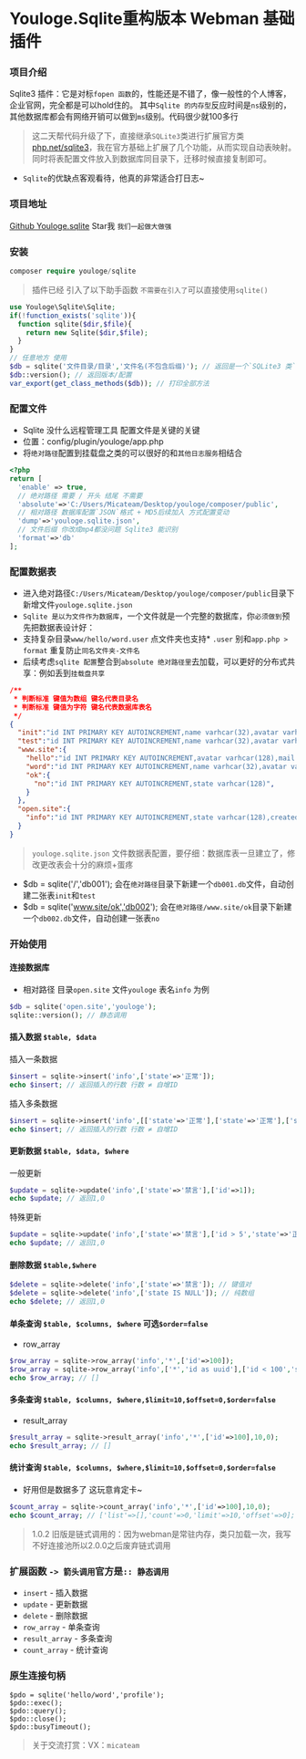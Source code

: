 # Youloge.Sqlite重构版本 Webman 基础插件 

### 项目介绍 

Sqlite3 插件：它是对标`fopen 函数`的，性能还是不错了，像一般性的个人博客，企业官网，完全都是可以hold住的。
其中`Sqlite 的内存型`反应时间是`ns`级别的，其他数据库都会有网络开销可以做到`ms`级别。代码很少就100多行

> 这二天帮代码升级了下，直接继承`SQLite3`类进行扩展官方类[php.net/sqlite3](https://www.php.net/manual/en/book.sqlite3.php)，我在官方基础上扩展了几个功能，从而实现自动表映射。同时将表配置文件放入到数据库同目录下，迁移时候直接复制即可。

- `Sqlite`的优缺点客观看待，他真的非常适合打日志~

### 项目地址

[Github Youloge.sqlite](https://github.com/youfeed/sqlite) Star我 `我们一起做大做强`

### 安装

```php
composer require youloge/sqlite
```
> 插件已经 引入了以下助手函数 `不需要在引入了`可以直接使用`sqlite()`
``` php  
use Youloge\Sqlite\Sqlite;     
if(!function_exists('sqlite')){                  
  function sqlite($dir,$file){                     
    return new Sqlite($dir,$file);               
  }
}
// 任意地方 使用
$db = sqlite('文件目录/目录','文件名(不包含后缀)'); // 返回是一个`SQLite3 类`
$db::version(); // 返回版本/配置
var_export(get_class_methods($db)); // 打印全部方法

```

### 配置文件

- Sqlite 没什么远程管理工具 配置文件是关键的关键
- 位置：config/plugin/youloge/app.php
- 将`绝对路径`配置到挂载盘之类的可以很好的和`其他日志服务`相结合
```php
<?php
return [
  'enable' => true,
  // 绝对路径 需要 / 开头 结尾 不需要
  'absolute'=>'C:/Users/Micateam/Desktop/youloge/composer/public',
  // 相对路径 数据库配置`JSON`格式 + MD5后续加入 方式配置变动
  'dump'=>'youloge.sqlite.json',
  // 文件后缀 你改成mp4都没问题 Sqlite3 能识别
  'format'=>'db'
];

```
### 配置数据表 
- 进入绝对路径`C:/Users/Micateam/Desktop/youloge/composer/public`目录下新增文件`youloge.sqlite.json`
-  `Sqlite 是以为文件作为数据库`，一个文件就是一个完整的数据库，你`必须做到`预先把数据表设计好：
- 支持复杂目录`www/hello/word.user` 点文件夹也支持* `.user` 别和`app.php > format` 重复防止`同名文件夹-文件名`
- 后续考虑`sqlite 配置`整合到`absolute 绝对路径里`去加载，可以更好的分布式共享：例如丢到`挂载盘共享`

```json
/**
 * 判断标准 键值为数组 键名代表目录名
 * 判断标准 键值为字符 键名代表数据库表名
 */
{
  "init":"id INT PRIMARY KEY AUTOINCREMENT,name varhcar(32),avatar varhcar(128),mail varhcar(128)",
  "test":"id INT PRIMARY KEY AUTOINCREMENT,name varhcar(32),avatar varhcar(128),mail varhcar(128)",
  "www.site":{
    "hello":"id INT PRIMARY KEY AUTOINCREMENT,avatar varhcar(128),mail varhcar(128),created text(12)",
    "word":"id INT PRIMARY KEY AUTOINCREMENT,name varhcar(32),avatar varhcar(128),mail varhcar(128)",
    "ok":{
      "no":"id INT PRIMARY KEY AUTOINCREMENT,state varhcar(128)",
    }
  },
  "open.site":{
    "info":"id INT PRIMARY KEY AUTOINCREMENT,state varhcar(128),created text(12)"
  }
}

```
> `youloge.sqlite.json` 文件数据表配置，要仔细：数据库表一旦建立了，修改更改表会十分的麻烦+蛋疼
- $db = sqlite('/','db001'); 会在`绝对路径`目录下新建一个`db001.db`文件，自动创建二张表`init`和`test`
- $db = sqlite('www.site/ok','db002'); 会在`绝对路径/www.site/ok`目录下新建一个`db002.db`文件，自动创建一张表`no`

### 开始使用 

#### 连接数据库
- 相对路径 目录`open.site` 文件`youloge` 表名`info` 为例
``` php
$db = sqlite('open.site','youloge');
sqlite::version(); // 静态调用
```
#### 插入数据 `$table, $data`
插入一条数据
``` php
$insert = sqlite->insert('info',['state'=>'正常']);
echo $insert; // 返回插入的行数 行数 ≠ 自增ID
```
插入多条数据
``` php
$insert = sqlite->insert('info',[['state'=>'正常'],['state'=>'正常'],['state'=>'正常']]);
echo $insert; // 返回插入的行数 行数 ≠ 自增ID
```
#### 更新数据 `$table, $data, $where`
一般更新
``` php
$update = sqlite->update('info',['state'=>'禁言'],['id'=>1]);
echo $update; // 返回1,0
```
特殊更新 
``` php
$update = sqlite->update('info',['state'=>'禁言'],['id > 5','state'=>'正常']);
echo $update; // 返回1,0
```
#### 删除数据 `$table,$where`

``` php
$delete = sqlite->delete('info',['state'=>'禁言']); // 键值对
$delete = sqlite->delete('info',['state IS NULL']); // 纯数组
echo $delete; // 返回1,0
```
#### 单条查询 `$table, $columns, $where` 可选`$order=false`
- row_array
``` php
$row_array = sqlite->row_array('info','*',['id'=>100]);
$row_array = sqlite->row_array('info',['*','id as uuid'],['id < 100','state'=>'正常'],'created desc');
echo $row_array; // []
```
#### 多条查询 `$table, $columns, $where,$limit=10,$offset=0,$order=false`
- result_array
``` php
$result_array = sqlite->result_array('info','*',['id'=>100],10,0);
echo $result_array; // []
```
#### 统计查询 `$table, $columns, $where,$limit=10,$offset=0,$order=false`
- 好用但是数据多了 这玩意肯定卡~
``` php
$count_array = sqlite->count_array('info','*',['id'=>100],10,0);
echo $count_array; // ['list'=>[],'count'=>0,'limit'=>10,'offset'=>0];
```
> 1.0.2 旧版是链式调用的：因为webman是常驻内存，类只加载一次，我写不好连接池所以2.0.0之后废弃链式调用

### 扩展函数 `-> 箭头调用`官方是`:: 静态调用`
- `insert` - 插入数据
- `update` - 更新数据
- `delete` - 删除数据
- `row_array` - 单条查询
- `result_array` - 多条查询
- `count_array` - 统计查询

### 原生连接句柄
```
$pdo = sqlite('hello/word','profile');
$pdo::exec();
$pdo::query();
$pdo::close();
$pdo::busyTimeout();
```

> 关于交流打赏：VX：`micateam`

